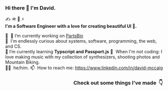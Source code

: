 ### Hi there 👋 I'm David.

✍️ 🪖 🚀 ⚡️  
**I'm a Software Engineer with a love for creating beautiful UI 🌄.**

💼 &nbsp;🔭 I’m currently working on [PartsBin](https://github.com/David-McCaig/parts-bin)   
🔭 &nbsp;I'm endlessly curious about systems, software, programming, the web, and CS.  
🌱  I’m currently learning **Typscript and Passport.js** 
🎹 &nbsp;When I'm not coding: I love making music with my collection of synthesizers, shooting photos and Mountain Biking.   
🙋‍♂️ &nbsp;he/him.
📫 &nbsp;How to reach me: https://www.linkedin.com/in/david-mccaig


<h3 align="right">Check out some things I've made &nbsp;👇</h3>



